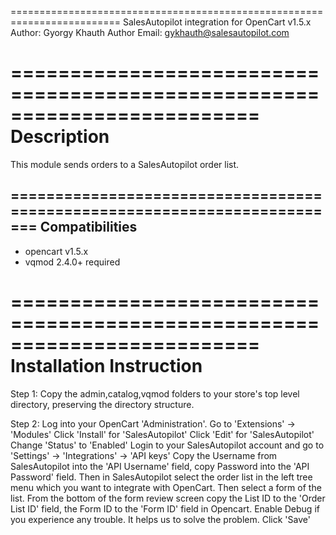 =========================================================================
SalesAutopilot integration for OpenCart v1.5.x
Author: Gyorgy Khauth
Author Email: gykhauth@salesautopilot.com

=========================================================================
Description
=========================================================================
This module sends orders to a SalesAutopilot order list.

=========================================================================
Compatibilities
-------------------------------------------------------------------------
- opencart v1.5.x 
- vqmod 2.4.0+ required

=========================================================================
Installation Instruction
=========================================================================
Step 1:
Copy the admin,catalog,vqmod folders to your store's top level directory, 
preserving the directory structure.

Step 2:
Log into your OpenCart 'Administration'. 
Go to 'Extensions' -> 'Modules'
Click 'Install' for 'SalesAutopilot'
Click 'Edit' for 'SalesAutopilot'
Change 'Status' to 'Enabled'
Login to your SalesAutopilot account and go to 'Settings' -> 'Integrations' 
-> 'API keys' 
Copy the Username from SalesAutopilot into the 'API Username' field, copy 
Password into the 'API Password' field.
Then in SalesAutopilot select the order list in the left tree menu which
you want to integrate with OpenCart. Then select a form of the list.
From the bottom of the form review screen copy the List ID to the 'Order 
List ID' field, the Form ID to the 'Form ID' field in Opencart.
Enable Debug if you experience any trouble. It helps us to solve the problem.
Click 'Save'